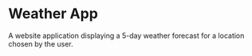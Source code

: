# Weather App
A website application displaying a 5-day weather forecast for a location chosen by the user.
